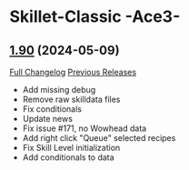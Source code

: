 # Skillet-Classic  -Ace3-

## [1.90](https://github.com/b-morgan/Skillet-Classic/tree/1.90) (2024-05-09)
[Full Changelog](https://github.com/b-morgan/Skillet-Classic/compare/1.89...1.90) [Previous Releases](https://github.com/b-morgan/Skillet-Classic/releases)

- Add missing debug  
- Remove raw skilldata files  
- Fix conditionals  
- Update news  
- Fix issue #171, no Wowhead data  
- Add right click "Queue" selected recipes  
- Fix Skill Level initialization  
- Add conditionals to data  
